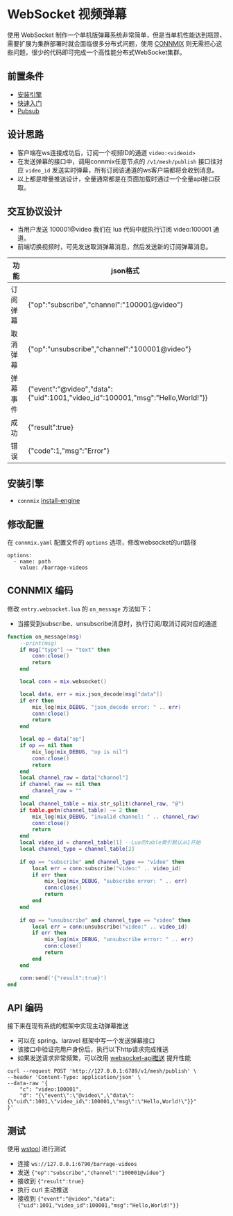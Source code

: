 # WebSocket 视频弹幕

使用 WebSocket 制作一个单机版弹幕系统非常简单，但是当单机性能达到瓶颈，需要扩展为集群部署时就会面临很多分布式问题，使用 [CONNMIX](https://connmix.com/) 则无需担心这些问题，很少的代码即可完成一个高性能分布式WebSocket集群。

## 前置条件

- [安装引擎](/zh-cn/install-engine.md)
- [快速入门](/zh-cn/start-debug.md)
- [Pubsub](/zh-cn/pubsub.md)

## 设计思路

- 客户端在ws连接成功后，订阅一个视频ID的通道 `video:<videoid>`
- 在发送弹幕的接口中，调用connmix任意节点的 `/v1/mesh/publish` 接口往对应 `video_id` 发送实时弹幕，所有订阅该通道的ws客户端都将会收到消息。
- 以上都是增量推送设计，全量通常都是在页面加载时通过一个全量api接口获取。

## 交互协议设计

- 当用户发送 100001@video 我们在 lua 代码中就执行订阅 video:100001 通道。
- 前端切换视频时，可先发送取消弹幕消息，然后发送新的订阅弹幕消息。

| 功能   | json格式                                                                        |
|------|-------------------------------------------------------------------------------|
| 订阅弹幕 | {"op":"subscribe","channel":"100001@video"}                                   |
| 取消弹幕 | {"op":"unsubscribe","channel":"100001@video"}                                 |
| 弹幕事件 | {"event":"@video","data":{"uid":1001,"video_id":100001,"msg":"Hello,World!"}} | 
| 成功   | {"result":true}                                                               | 
| 错误   | {"code":1,"msg":"Error"}                                                      | 

## 安装引擎

- `connmix` [install-engine](zh-cn/install-engine)

## 修改配置

在 `connmix.yaml` 配置文件的 `options` 选项，修改websocket的url路径

```
options:
  - name: path
    value: /barrage-videos
```

## CONNMIX 编码

修改 `entry.websocket.lua` 的 `on_message` 方法如下：

- 当接受到subscribe、unsubscribe消息时，执行订阅/取消订阅对应的通道

```lua
function on_message(msg)
    --print(msg)
    if msg["type"] ~= "text" then
        conn:close()
        return
    end

    local conn = mix.websocket()

    local data, err = mix.json_decode(msg["data"])
    if err then
        mix_log(mix_DEBUG, "json_decode error: " .. err)
        conn:close()
        return
    end

    local op = data["op"]
    if op == nil then
        mix_log(mix_DEBUG, "op is nil")
        conn:close()
        return
    end
    local channel_raw = data["channel"]
    if channel_raw == nil then
        channel_raw = ""
    end
    local channel_table = mix.str_split(channel_raw, "@")
    if table.getn(channel_table) ~= 2 then
        mix_log(mix_DEBUG, "invalid channel: " .. channel_raw)
        conn:close()
        return
    end
    local video_id = channel_table[1] --Lua的table索引默认从1开始
    local channel_type = channel_table[2]
    
    if op == "subscribe" and channel_type == "video" then
        local err = conn:subscribe("video:" .. video_id)
        if err then
            mix_log(mix_DEBUG, "subscribe error: " .. err)
            conn:close()
            return
        end
    end
    
    if op == "unsubscribe" and channel_type == "video" then
        local err = conn:unsubscribe("video:" .. video_id)
        if err then
            mix_log(mix_DEBUG, "unsubscribe error: " .. err)
            conn:close()
            return
        end
    end

    conn:send('{"result":true}')
end
```

## API 编码

接下来在现有系统的框架中实现主动弹幕推送

- 可以在 spring、laravel 框架中写一个发送弹幕接口
- 该接口中验证完用户身份后，执行以下http请求完成推送
- 如果发送请求非常频繁，可以改用 [websocket-api推送](zh-cn/websocket-api?id=%e7%bd%91%e6%a0%bc%e5%8f%91%e5%b8%83%ef%bc%9a%e5%8f%af%e4%bb%a5%e5%8f%91%e9%80%81%e7%bb%99%e6%95%b4%e4%b8%aa%e7%bd%91%e6%a0%bc%e5%86%85%e6%89%80%e6%9c%89%e8%ae%a2%e9%98%85%e4%ba%86%e8%bf%99%e4%ba%9b%e9%a2%91%e9%81%93%e7%9a%84%e5%ae%a2%e6%88%b7%e7%ab%af%e8%bf%9e%e6%8e%a5-1) 提升性能

```
curl --request POST 'http://127.0.0.1:6789/v1/mesh/publish' \
--header 'Content-Type: application/json' \
--data-raw '{
    "c": "video:100001",
    "d": "{\"event\":\"@video\",\"data\":{\"uid\":1001,\"video_id\":100001,\"msg\":\"Hello,World!\"}}"
}'
```

## 测试

使用 [wstool](http://www.easyswoole.com/wstool.html) 进行测试

- 连接 `ws://127.0.0.1:6790/barrage-videos`
- 发送 `{"op":"subscribe","channel":"100001@video"}`
- 接收到 `{"result":true}`
- 执行 curl 主动推送
- 接收到 `{"event":"@video","data":{"uid":1001,"video_id":100001,"msg":"Hello,World!"}}`
